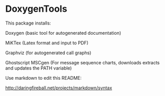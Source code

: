 DoxygenTools
============

This package installs:

Doxygen (basic tool for autogenerated documentation) 

MiKTex (Latex format and input to PDF) 

Graphviz (for autogenerated call graphs) 

Ghostscript MSCgen (For message sequence charts, downloads extracts and updates the PATH variable)


Use markdown to edit this README:

http://daringfireball.net/projects/markdown/syntax